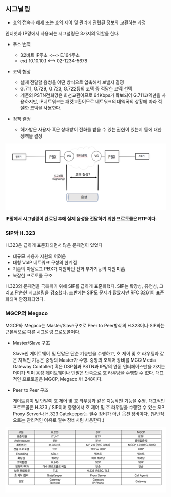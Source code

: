 ## 시그널링

- 호의 접속과 해제 또는 호의 제어 및 관리에 관련된 정보의 교환하는 과정

인터넷과 IP망에서 사용되는 시그널링은 3가지의 역할을 한다.

- 주소 번역

  - 32비트 IP주소 <--> E.164주소
  - ex) 10.10.10.1 <--> 02-1234-5678

- 코덱 협상

  - 실제 전달할 음성을 어떤 방식으로 압축해서 보낼지 결정
  - G.711, G.729, G.723, G.722등의 코덱 중 적당한 코덱 선택
  - 기존의 PSTN전화망은 회선교환이므로 64Kbps가 확보되어 G.711코덱만을 사용하지만, IP네트워크는 패킷교환이므로 네트워크의 대역폭의 상황에 따라 적절한 코덱을 사용한다.

- 정책 결정

  - 허가받은 사용자 혹은 상대방이 전화를 받을 수 있는 권한이 있는지 등에 대한 정책을 결정

  

![시그널링](./image/04_1.png)



**IP망에서 시그널링이 완료된 후에 실제 음성을 전달하기 위한 프로토콜은 RTP이다.**



### SIP와 H.323

H.323은 급하게 표준화되면서 많은 문제점이 있었다

- 대규모 사용자 지원의 어려움
- 대형 VoIP 네트워크 구성의 한계점
- 기존의 아날로그 PBX가 지원하던 전화 부가기능의 지원 미흡
- 복잡한 프로토콜 구조

H.323의 문제점을 극복하기 위해 SIP를 급하게 표준화했다. SIP는 확장성, 유연성, 그리고 단순한 시그널링을 강조했다. 초반에는 SIP도 문제가 많았지만 RFC 3261이 표준화되며 안정화되었다.

### MGCP와 Megaco

MGCP와 Megaco는 Master/Slave구조로 Peer to Peer방식의 H.323이나 SIP와는 근본적으로 다른 시그널링 프로토콜이다.

- Master/Slave 구조

  Slave인 게이트웨이 및 단말은 단순 기능만을 수행하고, 호 제어 및 호 라우팅과 같은 지적인 기능은 중앙의 Master가 수행. 중앙의 호제어 장비를 MGC(Media Gateway Contoller) 혹은 DSP칩과 PSTN과 IP망의 연동 인터페이스만을 가지는 더미가 되며 음성 게이트웨이나 단말은 단족으로 호 라우팅을 수행할 수 없다. 대표적인 프로토콜은 MGCP, Megaco /H.248이다.

- Peer to Peer 구조

  게이트웨이 및 단말이 호 제어 및 호 라우팅과 같은 지능적인 기능을 수행. 대표적인 프로토콜은 H.323 / SIP이며 중앙에서 호 제어 및 호 라우팅을 수행할 수 있는 SIP Proxy Server나 H.323 Gatekeeper는 필수 장비가 아닌 옵션 장비이다. (일반적으로는 관리적인 이유로 필수 장비처럼 사용한다.)



![VoIP 프로토콜 비교](./image/04_3.png)

